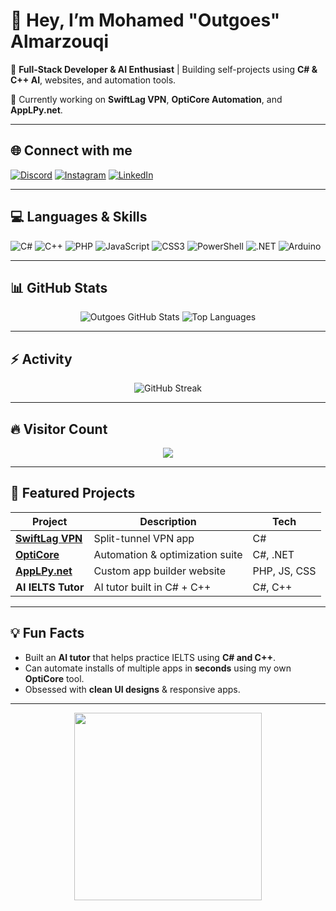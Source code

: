 # 👋 Hey, I’m Mohamed "Outgoes" Almarzouqi

🚀 **Full-Stack Developer & AI Enthusiast** | Building self-projects using **C# & C++ AI**, websites, and automation tools.  

🎯 Currently working on **SwiftLag VPN**, **OptiCore Automation**, and **AppLPy.net**.  

---

## 🌐 Connect with me
[![Discord](https://img.shields.io/badge/Discord-%237289DA.svg?logo=discord&logoColor=white&style=for-the-badge)](https://discord.gg/HZbZ4ZZNV4)
[![Instagram](https://img.shields.io/badge/Instagram-%23E4405F.svg?logo=Instagram&logoColor=white&style=for-the-badge)](https://instagram.com/outgoes)
[![LinkedIn](https://img.shields.io/badge/LinkedIn-%230077B5.svg?logo=linkedin&logoColor=white&style=for-the-badge)](https://www.linkedin.com/in/m7/)

---

## 💻 Languages & Skills
![C#](https://img.shields.io/badge/C%23-%23239120.svg?style=for-the-badge&logo=c-sharp&logoColor=white)
![C++](https://img.shields.io/badge/C++-%2300599C.svg?style=for-the-badge&logo=c%2B%2B&logoColor=white)
![PHP](https://img.shields.io/badge/PHP-%23777BB4.svg?style=for-the-badge&logo=php&logoColor=white)
![JavaScript](https://img.shields.io/badge/JavaScript-%23323330.svg?style=for-the-badge&logo=javascript&logoColor=%23F7DF1E)
![CSS3](https://img.shields.io/badge/CSS3-%231572B6.svg?style=for-the-badge&logo=css3&logoColor=white)
![PowerShell](https://img.shields.io/badge/PowerShell-%235391FE.svg?style=for-the-badge&logo=powershell&logoColor=white)
![.NET](https://img.shields.io/badge/.NET-5C2D91?style=for-the-badge&logo=.net&logoColor=white)
![Arduino](https://img.shields.io/badge/-Arduino-00979D?style=for-the-badge&logo=Arduino&logoColor=white)

---

## 📊 GitHub Stats
<p align="center">
  <img src="https://github-readme-stats.vercel.app/api?username=outgoes&show_icons=true&theme=radical&count_private=true&hide_border=false" alt="Outgoes GitHub Stats"/>
  <img src="https://github-readme-stats.vercel.app/api/top-langs/?username=outgoes&layout=compact&theme=radical" alt="Top Languages"/>
</p>

---

## ⚡ Activity
<p align="center">
  <img src="https://github-readme-streak-stats.herokuapp.com/?user=outgoes&theme=radical" alt="GitHub Streak"/>
</p>

---

## 🔥 Visitor Count
<p align="center">
  <img src="https://profile-counter.glitch.me/outgoes/count.svg" />
</p>

---

## 🧰 Featured Projects
| Project | Description | Tech |
|---------|-------------|------|
| **[SwiftLag VPN](https://swiftlag.net)** | Split-tunnel VPN app | C# |
| **[OptiCore](https://opticore.net)** | Automation & optimization suite | C#, .NET |
| **[AppLPy.net](https://applpy.net)** | Custom app builder website | PHP, JS, CSS |
| **AI IELTS Tutor** | AI tutor built in C# + C++ | C#, C++ |

---

## 💡 Fun Facts
- Built an **AI tutor** that helps practice IELTS using **C# and C++**.
- Can automate installs of multiple apps in **seconds** using my own **OptiCore** tool.
- Obsessed with **clean UI designs** & responsive apps.

---

<p align="center">
  <img src="https://media.giphy.com/media/3o7TKMt1VVNkHV2PaE/giphy.gif" width="300" />
</p>
